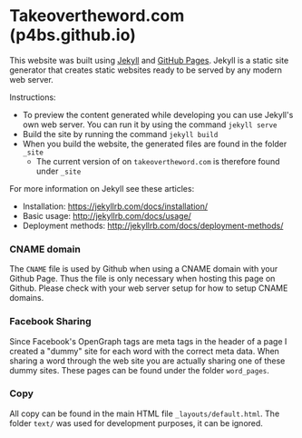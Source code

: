 # Takeovertheword.com (p4bs.github.io)

This website was built using [Jekyll](https://jekyllrb.com) and [GitHub Pages](https://pages.github.com/).
Jekyll is a static site generator that creates static websites ready to be served by any modern web server.

Instructions:
  - To preview the content generated while developing you can use Jekyll's own web server.
    You can run it by using the command `jekyll serve`
  - Build the site by running the command `jekyll build`
  - When you build the website, the generated files are found in the folder `_site`
    - The current version of on `takeovertheword.com` is therefore found under `_site`

For more information on Jekyll see these articles:
  - Installation: https://jekyllrb.com/docs/installation/
  - Basic usage: http://jekyllrb.com/docs/usage/
  - Deployment methods: http://jekyllrb.com/docs/deployment-methods/
  
### CNAME domain
The `CNAME` file is used by Github when using a CNAME domain with your Github Page.
Thus the file is only necessary when hosting this page on Github.
Please check with your web server setup for how to setup CNAME domains.

### Facebook Sharing
Since Facebook's OpenGraph tags are meta tags in the header of a page I created a "dummy" site for each 
word with the correct meta data. When sharing a word through the web site you are actually sharing 
one of these dummy sites. These pages can be found under the folder `word_pages`. 

### Copy
All copy can be found in the main HTML file `_layouts/default.html`. The folder `text/` was used for development purposes, it can be ignored.
